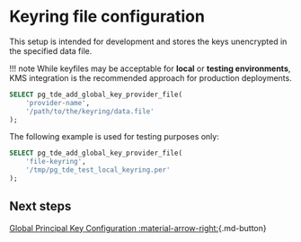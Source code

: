 # Keyring file configuration

This setup is intended for development and stores the keys unencrypted in the specified data file.

!!! note
     While keyfiles may be acceptable for **local** or **testing environments**, KMS integration is the recommended approach for production deployments.
  
```sql
SELECT pg_tde_add_global_key_provider_file(
    'provider-name',
    '/path/to/the/keyring/data.file'
);
```

The following example is used for testing purposes only:

```sql
SELECT pg_tde_add_global_key_provider_file(
    'file-keyring',
    '/tmp/pg_tde_test_local_keyring.per'
);
```

## Next steps

[Global Principal Key Configuration :material-arrow-right:](set-principal-key.md){.md-button}
